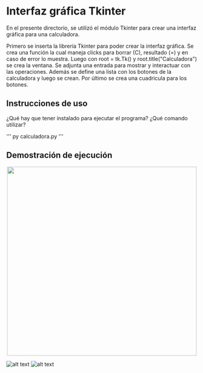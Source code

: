 # Interfaz gráfica Tkinter

En el presente directorio, se utilizó el módulo Tkinter para crear una interfaz gráfica para una calculadora. 

Primero se inserta la librería Tkinter para poder crear la interfaz gráfica.
Se crea una función la cual maneja clicks para borrar (C), resultado (=) y en caso de error lo muestra.
Luego con root = tk.Tk() y root.title("Calculadora") se crea la ventana.
Se adjunta una entrada para mostrar y interactuar con las operaciones.
Además se define una lista con los botones de la calculadora y luego se crean.
Por último se crea una cuadricula para los botones.

## Instrucciones de uso

¿Qué hay que tener instalado para ejecutar el programa? ¿Qué comando utilizar?

'''
py calculadora.py
'''

## Demostración de ejecución 

<p align="center">
  <img width="500" src="./images/nombreImagen.png">
</p>

![alt text](<Captura de pantalla 2024-10-09 213934.png>)
![alt text](<Captura de pantalla 2024-10-09 213945.png>)